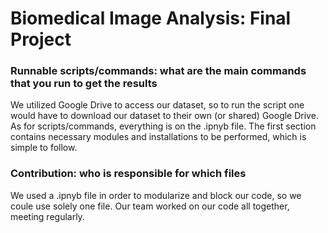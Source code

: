 # Biomedical Image Analysis: Final Project

### Runnable scripts/commands: what are the main commands that you run to get the results
We utilized Google Drive to access our dataset, so to run the script one would have to download our dataset to their own (or shared) Google Drive. As for scripts/commands, everything is on the .ipnyb file. The first section contains necessary modules and installations to be performed, which is simple to follow.

### Contribution: who is responsible for which files
We used a .ipnyb file in order to modularize and block our code, so we coule use solely one file. Our team worked on our code all together, meeting regularly.
